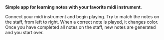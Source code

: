 **Simple app for learning notes with your favorite midi instrument**.

Connect your midi instrument and begin playing. Try to match the notes on the staff, from left to right. When a correct note is played, it changes color. Once you have completed all notes on the staff, new notes are generated and you start over.
